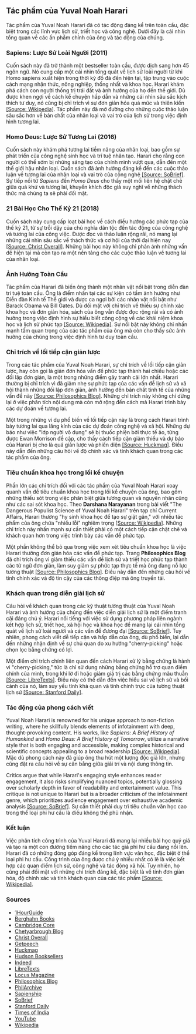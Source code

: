 ## Tác phẩm của Yuval Noah Harari

Tác phẩm của Yuval Noah Harari đã có tác động đáng kể trên toàn cầu, đặc biệt trong các lĩnh vực lịch sử, triết học và công nghệ. Dưới đây là cái nhìn tổng quan về các ấn phẩm chính của ông và tác động của chúng.

### Sapiens: Lược Sử Loài Người (2011)

Cuốn sách này đã trở thành một bestseller toàn cầu, được dịch sang hơn 45 ngôn ngữ. Nó cung cấp một cái nhìn tổng quát về lịch sử loài người từ khi Homo sapiens xuất hiện trong thời kỳ đồ đá đến hiện tại, tập trung vào cuộc cách mạng nhận thức, nông nghiệp, thống nhất và khoa học. Harari khám phá cách con người thống trị trái đất và ảnh hưởng của họ đến thế giới. Dù được khen ngợi về cách kể chuyện hấp dẫn và những cái nhìn sâu sắc kích thích tư duy, nó cũng bị chỉ trích vì sự đơn giản hóa quá mức và thiên kiến <a href="https://en.wikipedia.org/wiki/Sapiens:_A_Brief_History_of_Humankind">[Source: Wikipedia]</a>. Tác phẩm này đã mở đường cho những cuộc thảo luận sâu sắc hơn về bản chất của nhân loại và vai trò của lịch sử trong việc định hình tương lai.

### Homo Deus: Lược Sử Tương Lai (2016)

Cuốn sách này khám phá tương lai tiềm năng của nhân loại, bao gồm sự phát triển của công nghệ sinh học và trí tuệ nhân tạo. Harari cho rằng con người có thể sớm bị những sáng tạo của chính mình vượt qua, dẫn đến một thế giới hậu nhân loại. Cuốn sách đã ảnh hưởng đáng kể đến các cuộc thảo luận về tương lai của nhân loại và vai trò của công nghệ <a href="https://sobrief.com/books/homo-deus">[Source: SoBrief]</a>. Sự tiếp nối từ *Sapiens* đến *Homo Deus* cho thấy một mối liên hệ chặt chẽ giữa quá khứ và tương lai, khuyến khích độc giả suy nghĩ về những thách thức mà chúng ta sẽ phải đối mặt.

### 21 Bài Học Cho Thế Kỷ 21 (2018)

Cuốn sách này cung cấp loạt bài học về cách điều hướng các phức tạp của thế kỷ 21, từ sự trỗi dậy của chủ nghĩa dân tộc đến tác động của công nghệ và tương lai của công việc. Được đọc và thảo luận rộng rãi, nó mang lại những cái nhìn sâu sắc về thách thức và cơ hội của thời đại hiện nay <a href="https://christoverall.com/article/concise/encore-yuval-harari-getting-to-know-the-enemy-of-humanity/">[Source: Christ Overall]</a>. Những bài học này không chỉ phản ánh những vấn đề hiện tại mà còn tạo ra một nền tảng cho các cuộc thảo luận về tương lai của nhân loại.

### Ảnh Hưởng Toàn Cầu

Tác phẩm của Harari đã biến ông thành một nhân vật nổi bật trong diễn đàn trí tuệ toàn cầu. Ông là điểm nhấn tại các sự kiện có tầm ảnh hưởng như Diễn đàn Kinh tế Thế giới và được ca ngợi bởi các nhân vật nổi bật như Barack Obama và Bill Gates. Dù đối mặt với chỉ trích về thiếu sự chính xác khoa học và đơn giản hóa, sách của ông vẫn được đọc rộng rãi và có ảnh hưởng trong việc định hình sự hiểu biết công cộng về các khái niệm khoa học và lịch sử phức tạp <a href="https://en.wikipedia.org/wiki/Yuval_Noah_Harari">[Source: Wikipedia]</a>. Sự nổi bật này không chỉ nhấn mạnh tầm quan trọng của các tác phẩm của ông mà còn cho thấy sức ảnh hưởng của chúng trong việc định hình tư duy toàn cầu.

### Chỉ trích về lối tiếp cận giản lược

Trong các tác phẩm của Yuval Noah Harari, sự chỉ trích về lối tiếp cận giản lược, hay còn gọi là giản đơn hóa vấn đề phức tạp thành hai chiều hoặc các đối lập đơn giản, là một trong những điểm gây tranh cãi lớn nhất. Harari thường bị chỉ trích vì đã giảm nhẹ sự phức tạp của các vấn đề lịch sử và xã hội thành những đối lập đơn giản, ảnh hưởng đến bản chất tinh tế của những vấn đề này <a href="https://philosophics.blog/tag/modernism/">[Source: Philosophics Blog]</a>. Những chỉ trích này không chỉ dừng lại ở việc phân tích nội dung mà còn mở rộng đến cách mà Harari trình bày các dự đoán về tương lai.

Một trong những ví dụ phổ biến về lối tiếp cận này là trong cách Harari trình bày tương lai qua lăng kính của các dự đoán công nghệ và xã hội. Những dự báo như việc "lớp người vô dụng" sẽ bị thuốc phiện bởi thực tế ảo, từng được Ewan Morrison đề cập, cho thấy cách tiếp cận giảm thiểu và dự báo của Harari bị cho là quá giản lược và phiến diện <a href="https://www.huckmag.com/article/for-emma-irvine-welsh-ewan-morrison-interview-useless-class">[Source: Huckmag]</a>. Điều này dẫn đến những câu hỏi về độ chính xác và tính khách quan trong các tác phẩm của ông.

### Tiêu chuẩn khoa học trong lối kể chuyện

Phần lớn các chỉ trích đối với các tác phẩm của Yuval Noah Harari xoay quanh vấn đề tiêu chuẩn khoa học trong lối kể chuyện của ông, bao gồm những thiếu sót trong việc phân biệt giữa tương quan và nguyên nhân cũng như các sai sót khoa học. Theo **Darshana Narayanan** trong bài viết "The Dangerous Populist Science of Yuval Noah Harari" trên tạp chí Current Affairs, Harari thường "hy sinh khoa học để tạo sự giật gân," với nhiều tác phẩm của ông chứa "nhiều lỗi" nghiêm trọng <a href="https://en.wikipedia.org/wiki/Yuval_Noah_Harari">[Source: Wikipedia]</a>. Những chỉ trích này nhấn mạnh sự cần thiết phải có một cách tiếp cận chặt chẽ và khách quan hơn trong việc trình bày các vấn đề phức tạp.

Một phần không thể bỏ qua trong việc xem xét tiêu chuẩn khoa học là việc Harari thường đơn giản hóa các vấn đề phức tạp. Trang **Philosophics Blog** đã chỉ trích ông vì giảm thiểu các vấn đề lịch sử và triết học phức tạp thành các từ ngữ đơn giản, làm suy giảm sự phức tạp thực tế mà ông đang nỗ lực tường thuật <a href="https://philosophics.blog/tag/modernism/">[Source: Philosophics Blog]</a>. Điều này dẫn đến những câu hỏi về tính chính xác và độ tin cậy của các thông điệp mà ông truyền tải.

### Khách quan trong diễn giải lịch sử

Câu hỏi về khách quan trong các kỹ thuật tường thuật của Yuval Noah Harari và ảnh hưởng của chúng đến việc diễn giải lịch sử là một điểm tranh cãi đáng chú ý. Harari nổi tiếng với việc sử dụng phương pháp liên ngành kết hợp lịch sử, triết học, xã hội học và khoa học để mang lại cái nhìn tổng quát về lịch sử loài người và các vấn đề đương đại <a href="https://sobrief.com/books/sapiens">[Source: SoBrief]</a>. Tuy nhiên, phong cách viết dễ tiếp cận và hấp dẫn của ông, dù phổ biến, lại dẫn đến những nhận định về sự chủ quan do xu hướng "cherry-picking" hoặc chọn lọc bằng chứng có lợi.

Một điểm chỉ trích chính liên quan đến cách Harari xử lý bằng chứng là hành vi "cherry-picking," tức là chỉ sử dụng những bằng chứng hỗ trợ quan điểm chính của mình, trong khi lờ đi hoặc giảm giá trị các bằng chứng mâu thuẫn <a href="https://human.libretexts.org/Bookshelves/Composition/Technical_Composition/Open_Technical_Communication_3e_(Reardon_et_al.)/05:_Processes_and_Guidelines_in_Technical_Writing/5.13:_Logic-_Common_Fallacies">[Source: LibreTexts]</a>. Điều này có thể dẫn đến việc hiểu sai về lịch sử và bối cảnh của nó, làm suy yếu tính khả quan và tính chính trực của tường thuật lịch sử <a href="https://stanforddaily.com/2025/01/31/reflections-history-in-policy-making/">[Source: Stanford Daily]</a>.

### Tác động của phong cách viết

Yuval Noah Harari is renowned for his unique approach to non-fiction writing, where he skillfully blends elements of infotainment with deep, thought-provoking content. His works, like *Sapiens: A Brief History of Humankind* and *Homo Deus: A Brief History of Tomorrow*, utilize a narrative style that is both engaging and accessible, making complex historical and scientific concepts appealing to a broad readership <a href="https://en.wikipedia.org/wiki/Yuval_Noah_Harari">[Source: Wikipedia]</a>. Mặc dù phong cách này đã giúp ông thu hút một lượng độc giả lớn, nhưng cũng đặt ra câu hỏi về sự cân bằng giữa giải trí và nội dung thông tin.

Critics argue that while Harari's engaging style enhances reader engagement, it also risks simplifying nuanced topics, potentially glossing over scholarly depth in favor of readability and entertainment value. This critique is not unique to Harari but is a broader criticism of the infotainment genre, which prioritizes audience engagement over exhaustive academic analysis <a href="https://sobrief.com/books/nexus-2">[Source: SoBrief]</a>. Sự cần thiết phải duy trì tiêu chuẩn văn học cao trong thể loại phi hư cấu là điều không thể phủ nhận.

### Kết luận

Việc phân tích công trình của Yuval Harari đã mang lại nhiều bài học quý giá và tạo ra một con đường tiềm năng cho các tác giả phi hư cấu đang nổi lên. Harari đã có những đóng góp đáng kể trong lĩnh vực văn học, đặc biệt ở thể loại phi hư cấu. Công trình của ông được chú ý nhiều nhất có lẽ là việc kết hợp các quan điểm lịch sử, công nghệ và tác động xã hội. Tuy nhiên, họ cũng phải đối mặt với những chỉ trích đáng kể, đặc biệt là về tính đơn giản hóa, độ chính xác và tính khách quan của các tác phẩm <a href="https://en.wikipedia.org/wiki/Yuval_Noah_Harari">[Source: Wikipedia]</a>.

### Sources

- [1HourGuide](https://www.1hourguide.co.za/nexus/)
- [Berghahn Books](https://www.berghahnbooks.com/title/KalbValue)
- [Cambridge Core](https://www.cambridge.org/core/journals/ps-political-science-and-politics/article/populism-and-democracy-the-road-ahead/D450F4194C21C2996CE12EAFE808E750)
- [Chetyarbrough Blog](https://chetyarbrough.blog/category/society/)
- [Christ Overall](https://christoverall.com/article/concise/encore-yuval-harari-getting-to-know-the-enemy-of-humanity/)
- [Getpeech](https://www.getpeech.com/blog/fiction-vs-nonfiction-understanding-key-distinctions)
- [Huckmag](https://www.huckmag.com/article/for-emma-irvine-welsh-ewan-morrison-interview-useless-class)
- [Hudson Booksellers](https://www.hudsonbooksellers.com/book/9780063422001)
- [Indeed](https://www.indeed.com/career-advice/career-development/types-of-nonfiction)
- [LibreTexts](https://human.libretexts.org/Bookshelves/Composition/Technical_Composition/Open_Technical_Communication_3e_(Reardon_et_al.)/05:_Processes_and_Guidelines_in_Technical_Writing/5.13:_Logic-_Common_Fallacies)
- [Locus Magazine](https://locusmag.com/2025/02/the-year-in-review-2024-by-gary-k-wolfe/)
- [Philosophics Blog](https://philosophics.blog/tag/modernism/)
- [PhilArchive](https://philarchive.org/archive/POTPEW)
- [Sapienship](https://sapienship.co/unstoppable-us/)
- [SoBrief](https://sobrief.com/books/homo-deus)
- [Stanford Daily](https://stanforddaily.com/2025/01/31/reflections-history-in-policy-making/)
- [Times of India](https://timesofindia.indiatimes.com/blogs/blackslate-corner/artificial-intelligence-and-the-risk-of-distorted-history-balancing-innovation-with-accuracy/)
- [YouTube](https://www.youtube.com/watch?v=q98chKcXIZw)
- [Wikipedia](https://en.wikipedia.org/wiki/Yuval_Noah_Harari)